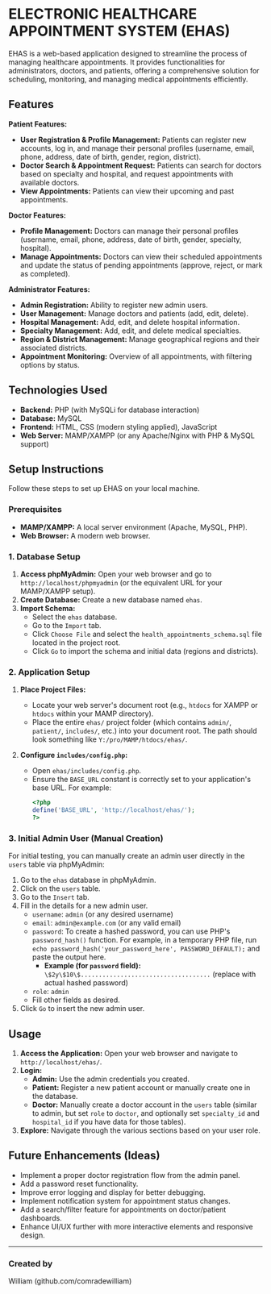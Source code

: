 # ELECTRONIC HEALTHCARE APPOINTMENT SYSTEM (EHAS)

EHAS is a web-based application designed to streamline the process of managing healthcare appointments. It provides functionalities for administrators, doctors, and patients, offering a comprehensive solution for scheduling, monitoring, and managing medical appointments efficiently.

## Features

**Patient Features:**
*   **User Registration & Profile Management:** Patients can register new accounts, log in, and manage their personal profiles (username, email, phone, address, date of birth, gender, region, district).
*   **Doctor Search & Appointment Request:** Patients can search for doctors based on specialty and hospital, and request appointments with available doctors.
*   **View Appointments:** Patients can view their upcoming and past appointments.

**Doctor Features:**
*   **Profile Management:** Doctors can manage their personal profiles (username, email, phone, address, date of birth, gender, specialty, hospital).
*   **Manage Appointments:** Doctors can view their scheduled appointments and update the status of pending appointments (approve, reject, or mark as completed).

**Administrator Features:**
*   **Admin Registration:** Ability to register new admin users.
*   **User Management:** Manage doctors and patients (add, edit, delete).
*   **Hospital Management:** Add, edit, and delete hospital information.
*   **Specialty Management:** Add, edit, and delete medical specialties.
*   **Region & District Management:** Manage geographical regions and their associated districts.
*   **Appointment Monitoring:** Overview of all appointments, with filtering options by status.

## Technologies Used

*   **Backend:** PHP (with MySQLi for database interaction)
*   **Database:** MySQL
*   **Frontend:** HTML, CSS (modern styling applied), JavaScript
*   **Web Server:** MAMP/XAMPP (or any Apache/Nginx with PHP & MySQL support)

## Setup Instructions

Follow these steps to set up EHAS on your local machine.

### Prerequisites

*   **MAMP/XAMPP:** A local server environment (Apache, MySQL, PHP).
*   **Web Browser:** A modern web browser.

### 1. Database Setup

1.  **Access phpMyAdmin:** Open your web browser and go to `http://localhost/phpmyadmin` (or the equivalent URL for your MAMP/XAMPP setup).
2.  **Create Database:** Create a new database named `ehas`.
3.  **Import Schema:**
    *   Select the `ehas` database.
    *   Go to the `Import` tab.
    *   Click `Choose File` and select the `health_appointments_schema.sql` file located in the project root.
    *   Click `Go` to import the schema and initial data (regions and districts).

### 2. Application Setup

1.  **Place Project Files:**
    *   Locate your web server's document root (e.g., `htdocs` for XAMPP or `htdocs` within your MAMP directory).
    *   Place the entire `ehas/` project folder (which contains `admin/`, `patient/`, `includes/`, etc.) into your document root. The path should look something like `Y:/pro/MAMP/htdocs/ehas/`.

2.  **Configure `includes/config.php`:**
    *   Open `ehas/includes/config.php`.
    *   Ensure the `BASE_URL` constant is correctly set to your application's base URL. For example:
        ```php
        <?php
        define('BASE_URL', 'http://localhost/ehas/');
        ?>
        ```

### 3. Initial Admin User (Manual Creation)

For initial testing, you can manually create an admin user directly in the `users` table via phpMyAdmin:

1.  Go to the `ehas` database in phpMyAdmin.
2.  Click on the `users` table.
3.  Go to the `Insert` tab.
4.  Fill in the details for a new admin user.
    *   `username`: `admin` (or any desired username)
    *   `email`: `admin@example.com` (or any valid email)
    *   `password`: To create a hashed password, you can use PHP's `password_hash()` function. For example, in a temporary PHP file, run `echo password_hash('your_password_here', PASSWORD_DEFAULT);` and paste the output here.
        *   **Example (for `password` field):** `\$2y\$10\$....................................` (replace with actual hashed password)
    *   `role`: `admin`
    *   Fill other fields as desired.
5.  Click `Go` to insert the new admin user.

## Usage

1.  **Access the Application:** Open your web browser and navigate to `http://localhost/ehas/`.
2.  **Login:**
    *   **Admin:** Use the admin credentials you created.
    *   **Patient:** Register a new patient account or manually create one in the database.
    *   **Doctor:** Manually create a doctor account in the `users` table (similar to admin, but set `role` to `doctor`, and optionally set `specialty_id` and `hospital_id` if you have data for those tables).
3.  **Explore:** Navigate through the various sections based on your user role.

## Future Enhancements (Ideas)

*   Implement a proper doctor registration flow from the admin panel.
*   Add a password reset functionality.
*   Improve error logging and display for better debugging.
*   Implement notification system for appointment status changes.
*   Add a search/filter feature for appointments on doctor/patient dashboards.
*   Enhance UI/UX further with more interactive elements and responsive design.

---

### Created by

William (github.com/comradewilliam)
